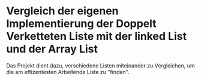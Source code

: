 # Vergleich der eigenen Implementierung der Doppelt Verketteten Liste mit der linked List und der Array List

Das Projekt dient dazu, verschiedene Listen miteinander zu Vergleichen, 
um die am effizentesten Arbeitende Liste zu "finden".

